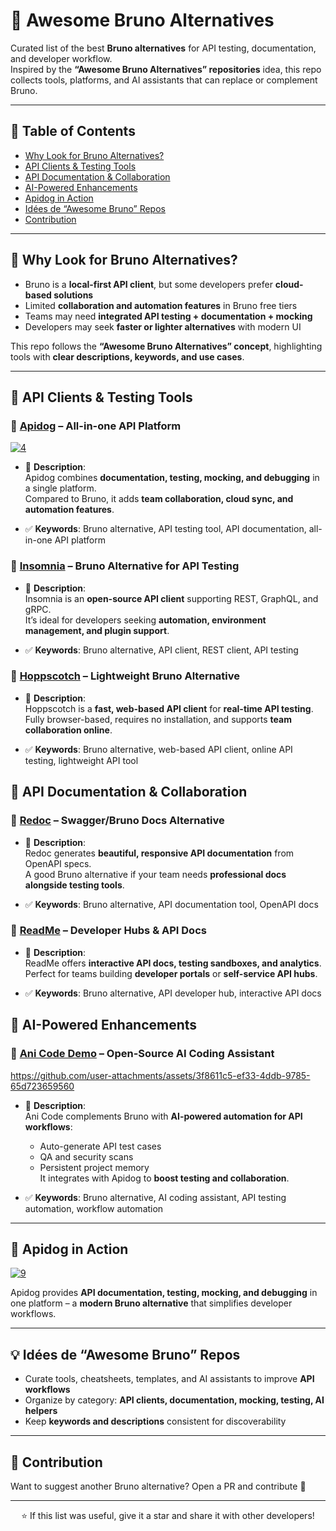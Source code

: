 # 🌟 Awesome Bruno Alternatives

Curated list of the best **Bruno alternatives** for API testing, documentation, and developer workflow.  
Inspired by the **“Awesome Bruno Alternatives” repositories** idea, this repo collects tools, platforms, and AI assistants that can replace or complement Bruno.

---

## 📌 Table of Contents

- [Why Look for Bruno Alternatives?](#why-look-for-bruno-alternatives)  
- [API Clients & Testing Tools](#api-clients--testing-tools)  
- [API Documentation & Collaboration](#api-documentation--collaboration)  
- [AI-Powered Enhancements](#ai-powered-enhancements)  
- [Apidog in Action](#apidog-in-action)  
- [Idées de “Awesome Bruno” Repos](#idées-de-awesome-bruno-repos)  
- [Contribution](#contribution)

---

## 🎯 Why Look for Bruno Alternatives?

- Bruno is a **local-first API client**, but some developers prefer **cloud-based solutions**  
- Limited **collaboration and automation features** in Bruno free tiers  
- Teams may need **integrated API testing + documentation + mocking**  
- Developers may seek **faster or lighter alternatives** with modern UI

This repo follows the **“Awesome Bruno Alternatives” concept**, highlighting tools with **clear descriptions, keywords, and use cases**.

---

## 🚀 API Clients & Testing Tools

### 🔹 [Apidog](https://apidog.com/?utm_source=github&utm_medium=awesome-bruno-alternatives) – All-in-one API Platform


[![4](https://github.com/user-attachments/assets/1a86342e-6b4d-4c54-815e-b3267f72e87e)](https://apidog.com/images/home-banner.png)

- 📝 **Description**:  
Apidog combines **documentation, testing, mocking, and debugging** in a single platform.  
Compared to Bruno, it adds **team collaboration, cloud sync, and automation features**.

- ✅ **Keywords**: Bruno alternative, API testing tool, API documentation, all-in-one API platform  



### 🔹 [Insomnia](https://insomnia.rest/) – Bruno Alternative for API Testing


- 📝 **Description**:  
Insomnia is an **open-source API client** supporting REST, GraphQL, and gRPC.  
It’s ideal for developers seeking **automation, environment management, and plugin support**.

- ✅ **Keywords**: Bruno alternative, API client, REST client, API testing  



### 🔹 [Hoppscotch](https://hoppscotch.io/) – Lightweight Bruno Alternative


- 📝 **Description**:  
Hoppscotch is a **fast, web-based API client** for **real-time API testing**.  
Fully browser-based, requires no installation, and supports **team collaboration online**.

- ✅ **Keywords**: Bruno alternative, web-based API client, online API testing, lightweight API tool  



## 📄 API Documentation & Collaboration

### 🔹 [Redoc](https://redocly.com/) – Swagger/Bruno Docs Alternative


- 📝 **Description**:  
Redoc generates **beautiful, responsive API documentation** from OpenAPI specs.  
A good Bruno alternative if your team needs **professional docs alongside testing tools**.

- ✅ **Keywords**: Bruno alternative, API documentation tool, OpenAPI docs  



### 🔹 [ReadMe](https://readme.com/) – Developer Hubs & API Docs


- 📝 **Description**:  
ReadMe offers **interactive API docs, testing sandboxes, and analytics**.  
Perfect for teams building **developer portals** or **self-service API hubs**.

- ✅ **Keywords**: Bruno alternative, API developer hub, interactive API docs  



## 🤖 AI-Powered Enhancements

### 🔹 [Ani Code Demo](https://github.com/hervekom37/Ani-Code-CLI.git) – Open-Source AI Coding Assistant

https://github.com/user-attachments/assets/3f8611c5-ef33-4ddb-9785-65d723659560

- 📝 **Description**:  
Ani Code complements Bruno with **AI-powered automation for API workflows**:  
  - Auto-generate API test cases  
  - QA and security scans  
  - Persistent project memory  
It integrates with Apidog to **boost testing and collaboration**.

- ✅ **Keywords**: Bruno alternative, AI coding assistant, API testing automation, workflow automation  

---

## 📸 Apidog in Action

[![9](https://github.com/user-attachments/assets/c36e81e5-3161-473f-a4f7-44516aa698ee)](https://apidog.com/?utm_source=github&utm_medium=awesome-bruno-alternatives)  

Apidog provides **API documentation, testing, mocking, and debugging** in one platform – a **modern Bruno alternative** that simplifies developer workflows.

---

## 💡 Idées de “Awesome Bruno” Repos

- Curate tools, cheatsheets, templates, and AI assistants to improve **API workflows**  
- Organize by category: **API clients, documentation, mocking, testing, AI helpers**  
- Keep **keywords and descriptions** consistent for discoverability  

---

## 🤝 Contribution

Want to suggest another Bruno alternative? Open a PR and contribute 🚀  

---

<div align="center">

⭐ If this list was useful, give it a star and share it with other developers!  

</div>
